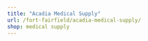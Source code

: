 ```yaml
---
title: "Acadia Medical Supply"
url: /fort-fairfield/acadia-medical-supply/
shop: medical supply
---
```

